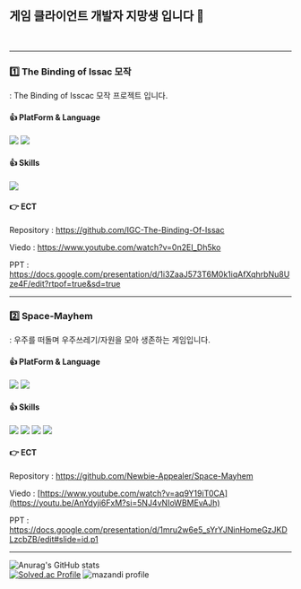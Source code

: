 ## 게임 클라이언트 개발자 지망생 입니다 👋
</br>

<hr>

### 1️⃣ The Binding of Issac 모작 
: The Binding of Isscac 모작 프로젝트 입니다.

#### 👍 PlatForm & Language
<img src="https://img.shields.io/badge/UNITY-3C5280?style=flat-square&logo=Unity&logoColor=white"/> <img src="https://img.shields.io/badge/C%23-00599C?style=flat-square&logo=c-sharp&logoColor=white"/>
#### 👍 Skills
<img src="https://img.shields.io/badge/FSM-9146FF?style=flat-square&logoColor=white"/> 

#### 👉 ECT
Repository  : https://github.com/IGC-The-Binding-Of-Issac

Viedo       : https://www.youtube.com/watch?v=0n2EI_Dh5ko

PPT         : https://docs.google.com/presentation/d/1i3ZaaJ573T6M0k1iqAfXqhrbNu8Uze4F/edit?rtpof=true&sd=true
</br>
<hr>

### 2️⃣ Space-Mayhem
: 우주를 떠돌며 우주쓰레기/자원을 모아 생존하는 게임입니다.

#### 👍 PlatForm & Language
<img src="https://img.shields.io/badge/UNITY-3C5280?style=flat-square&logo=Unity&logoColor=white"/> <img src="https://img.shields.io/badge/C%23-00599C?style=flat-square&logo=c-sharp&logoColor=white"/>
#### 👍 Skills
<img src="https://img.shields.io/badge/RAYCAST-F46D01?style=flat-square"/> <img src="https://img.shields.io/badge/Object Pooling-18BFFF?style=flat-square"/>
<img src="https://img.shields.io/badge/Map Generate-FF4F8B?style=flat-square"/> <img src="https://img.shields.io/badge/Optimization-FDEE21?style=flat-square"/> 

#### 👉 ECT
Repository  : https://github.com/Newbie-Appealer/Space-Mayhem

Viedo       : [https://www.youtube.com/watch?v=aq9Y19iT0CA](https://youtu.be/AnYdyji6FxM?si=5NJ4vNIoWBMEvAJh)

PPT         : https://docs.google.com/presentation/d/1mru2w6e5_sYrYJNinHomeGzJKDLzcbZB/edit#slide=id.p1
</br>
<hr>

![Anurag's GitHub stats](https://github-readme-stats.vercel.app/api?username=kaffu0424&show_icons=true&theme=radical)
<br>
[![Solved.ac Profile](http://mazassumnida.wtf/api/v2/generate_badge?boj=kaffu)](https://solved.ac/kaffu)
![mazandi profile](http://mazandi.herokuapp.com/api?handle=kaffu&theme=dark)
